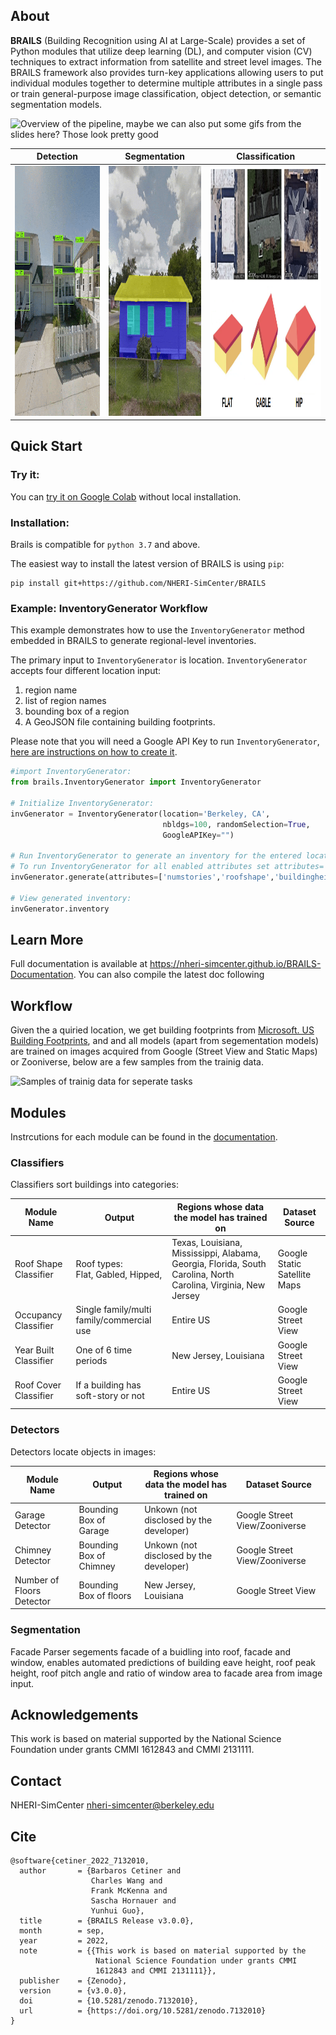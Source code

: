 ## About 

**BRAILS** (Building Recognition using AI at Large-Scale) provides a set of Python modules that utilize deep learning (DL), and computer vision (CV) techniques to extract information from satellite and street level images. The BRAILS framework also provides turn-key applications allowing users to put individual modules together to determine multiple attributes in a single pass or train general-purpose image classification, object detection, or semantic segmentation models.

![Overview of the pipeline, maybe we can also put some gifs from the slides here? Those look pretty good](teaser.png "Title")

Detection             |  Segmentation |  Classification 
:-------------------------:|:-------------------------:|:-------------------------:
<img src="assets/images/floor_detection.gif" alt="drawing" style="height:400px;"/>  |  <img src="assets/images/elevation_window_area.gif" alt="drawing" style="height:400px;"/> | <img src="assets/images/roof_classification.png" alt="drawing" style="height:400px;"/>

## Quick Start

### Try it:
You can [try it on Google Colab](https://colab.research.google.com/drive/1zspDwK-rGA1gYcHZDnrQr_3Z27JL-ooS?usp=sharing) without local installation.

### Installation:

Brails is compatible for `python 3.7` and above.

The easiest way to install the latest version of BRAILS is using ``pip``:
```
pip install git+https://github.com/NHERI-SimCenter/BRAILS
```

### Example: InventoryGenerator Workflow

This example demonstrates how to use the ``InventoryGenerator`` method embedded in BRAILS to generate regional-level inventories. 

The primary input to ``InventoryGenerator`` is location. ``InventoryGenerator`` accepts four different location input: 
1. region name 
2. list of region names
3. bounding box of a region 
4. A GeoJSON file containing building footprints.

Please note that you will need a Google API Key to run ``InventoryGenerator``, [here are instructions on how to create it](https://developers.google.com/maps/documentation/embed/get-api-key).

```python
#import InventoryGenerator:
from brails.InventoryGenerator import InventoryGenerator

# Initialize InventoryGenerator:
invGenerator = InventoryGenerator(location='Berkeley, CA',
                                  nbldgs=100, randomSelection=True,
                                  GoogleAPIKey="")

# Run InventoryGenerator to generate an inventory for the entered location:
# To run InventoryGenerator for all enabled attributes set attributes='all':
invGenerator.generate(attributes=['numstories','roofshape','buildingheight'])

# View generated inventory:
invGenerator.inventory

```

## Learn More

Full documentation is available at https://nheri-simcenter.github.io/BRAILS-Documentation. You can also compile the latest doc following 

## Workflow

Given the a quiried location, we get building footprints from [Microsoft. US Building Footprints](https://github.com/microsoft/USBuildingFootprints), and 
and all models (apart from segementation models) are trained on images acquired from Google (Street View and Static Maps) or Zooniverse, below are a few samples from the trainig data.


![Samples of trainig data for seperate tasks](data_sample.png "")


## Modules

Instrcutions for each module can be found in the [documentation](https://nheri-simcenter.github.io/BRAILS-Documentation/common/user_manual/modules/modules.html).

### Classifiers

Classifiers sort buildings into categories:

| Module Name | Output | Regions whose data the model has trained on | Dataset Source |
|---|---|---|---|
| Roof Shape Classifier | Roof types:<br>Flat, Gabled, Hipped, | Texas, Louisiana, Mississippi, Alabama, Georgia, Florida, South Carolina, North Carolina, Virginia, New Jersey | Google Static Satellite Maps |
| Occupancy Classifier | Single family/multi family/commercial use | Entire US | Google Street View |
| Year Built Classifier | One of 6 time periods | New Jersey, Louisiana | Google Street View |
| Roof Cover Classifier  | If a building has soft-story or not | Entire US | Google Street View |

### Detectors

Detectors locate objects in images:

| Module Name | Output | Regions whose data the model has trained on | Dataset Source |
|---|---|---|---|
| Garage Detector | Bounding Box of Garage | Unkown (not disclosed by the developer) | Google Street View/Zooniverse |
| Chimney Detector | Bounding Box of Chimney | Unkown (not disclosed by the developer) | Google Street View/Zooniverse |
| Number of Floors Detector | Bounding Box of floors | New Jersey, Louisiana | Google Street View |


### Segmentation

Facade Parser segements facade of a buidling into roof, facade and window, enables automated predictions of building eave height, roof peak height, roof pitch angle and ratio of window area to facade area from image input. 



## Acknowledgements

This work is based on material supported by the National Science Foundation under grants CMMI 1612843 and CMMI 2131111.

## Contact
NHERI-SimCenter nheri-simcenter@berkeley.edu

## Cite

```
@software{cetiner_2022_7132010,
  author       = {Barbaros Cetiner and
                  Charles Wang and
                  Frank McKenna and
                  Sascha Hornauer and
                  Yunhui Guo},
  title        = {BRAILS Release v3.0.0},
  month        = sep,
  year         = 2022,
  note         = {{This work is based on material supported by the 
                   National Science Foundation under grants CMMI
                   1612843 and CMMI 2131111}},
  publisher    = {Zenodo},
  version      = {v3.0.0},
  doi          = {10.5281/zenodo.7132010},
  url          = {https://doi.org/10.5281/zenodo.7132010}
}
```